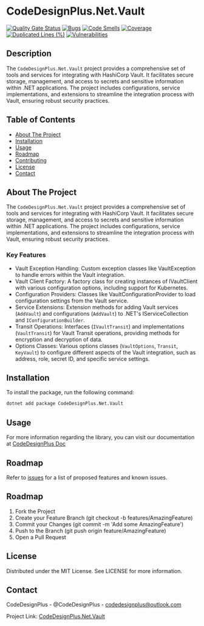 # CodeDesignPlus.Net.Vault

[![Quality Gate Status](https://sonarcloud.io/api/project_badges/measure?project=CodeDesignPlus.Net.Vault&metric=alert_status)](https://sonarcloud.io/summary/new_code?id=CodeDesignPlus.Net.Vault)
[![Bugs](https://sonarcloud.io/api/project_badges/measure?project=CodeDesignPlus.Net.Vault&metric=bugs)](https://sonarcloud.io/summary/new_code?id=CodeDesignPlus.Net.Vault)
[![Code Smells](https://sonarcloud.io/api/project_badges/measure?project=CodeDesignPlus.Net.Vault&metric=code_smells)](https://sonarcloud.io/summary/new_code?id=CodeDesignPlus.Net.Vault)
[![Coverage](https://sonarcloud.io/api/project_badges/measure?project=CodeDesignPlus.Net.Vault&metric=coverage)](https://sonarcloud.io/summary/new_code?id=CodeDesignPlus.Net.Vault)
[![Duplicated Lines (%)](https://sonarcloud.io/api/project_badges/measure?project=CodeDesignPlus.Net.Vault&metric=duplicated_lines_density)](https://sonarcloud.io/summary/new_code?id=CodeDesignPlus.Net.Vault)
[![Vulnerabilities](https://sonarcloud.io/api/project_badges/measure?project=CodeDesignPlus.Net.Vault&metric=vulnerabilities)](https://sonarcloud.io/summary/new_code?id=CodeDesignPlus.Net.Vault)


## Description
The `CodeDesignPlus.Net.Vault` project provides a comprehensive set of tools and services for integrating with HashiCorp Vault. It facilitates secure storage, management, and access to secrets and sensitive information within .NET applications. The project includes configurations, service implementations, and extensions to streamline the integration process with Vault, ensuring robust security practices.

## Table of Contents
- [About The Project](#about-the-project)
- [Installation](#installation)
- [Usage](#usage)
- [Roadmap](#roadmap)
- [Contributing](#contributing)
- [License](#license)
- [Contact](#contact)

## About The Project
The `CodeDesignPlus.Net.Vault` project provides a comprehensive set of tools and services for integrating with HashiCorp Vault. It facilitates secure storage, management, and access to secrets and sensitive information within .NET applications. The project includes configurations, service implementations, and extensions to streamline the integration process with Vault, ensuring robust security practices.

### Key Features
- Vault Exception Handling: Custom exception classes like VaultException to handle errors within the Vault integration.
- Vault Client Factory: A factory class for creating instances of IVaultClient with various configuration options, including support for Kubernetes.
- Configuration Providers: Classes like VaultConfigurationProvider to load configuration settings from the Vault service.
- Service Extensions: Extension methods for adding Vault services (`AddVault`) and configurations (`AddVault`) to .NET's IServiceCollection and `IConfigurationBuilder`.
- Transit Operations: Interfaces (`IVaultTransit`) and implementations (`VaultTransit`) for Vault Transit operations, providing methods for encryption and decryption of data.
- Options Classes: Various options classes (`VaultOptions`, `Transit`, `KeyVault`) to configure different aspects of the Vault integration, such as address, role, secret ID, and specific service settings.

## Installation
To install the package, run the following command:
```bash
dotnet add package CodeDesignPlus.Net.Vault
```

## Usage
For more information regarding the library, you can visit our documentation at [CodeDesignPlus Doc](https://doc.codedesignplus.com)

## Roadmap
Refer to [issues](https://github.com/codedesignplus/CodeDesignPlus.Net.Sdk/issues) for a list of proposed features and known issues.

## Roadmap
1. Fork the Project
2. Create your Feature Branch (git checkout -b features/AmazingFeature)
3. Commit your Changes (git commit -m 'Add some AmazingFeature')
4. Push to the Branch (git push origin feature/AmazingFeature)
5. Open a Pull Request

## License
Distributed under the MIT License. See LICENSE for more information.

## Contact
CodeDesignPlus - @CodeDesignPlus - codedesignplus@outlook.com

Project Link: [CodeDesignPlus.Net.Vault](https://github.com/codedesignplus/CodeDesignPlus.Net.Sdk/tree/main/packages/CodeDesignPlus.Net.Vault)

